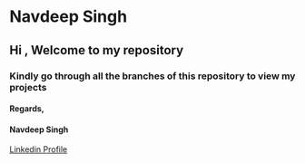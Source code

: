 # Navdeep Singh

## Hi , Welcome to my repository

### Kindly  go through all the branches of this repository to view my projects




#### Regards,

#### Navdeep Singh

[Linkedin Profile](https://www.linkedin.com/in/navdeep-singh-a9112313b/)
